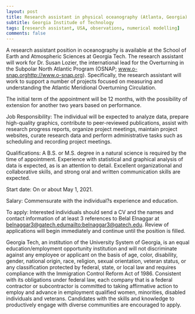 ```yaml
---
layout: post
title: Research assistant in physical oceanography (Atlanta, Georgia)
subtitle: Georgia Institude of Technology
tags: [research assistant, USA, observations, numerical modelling]
comments: false
---
```

A research assistant position in oceanography is available at the School of Earth and Atmospheric Sciences at Georgia Tech. The research assistant will work for Dr. Susan Lozier, the international lead for the Overturning in the Subpolar North Atlantic Program (OSNAP; www.o-snap.org<http://www.o-snap.org>). Specifically, the research assistant will work to support a number of projects focused on measuring and understanding the Atlantic Meridional Overturning Circulation.

The initial term of the appointment will be 12 months, with the possibility of extension for another two years based on performance.

Job Responsibility:  The individual will be expected to analyze data, prepare high-quality graphics, contribute to peer-reviewed publications, assist with research progress reports, organize project meetings, maintain project websites, curate research data and perform administrative tasks such as scheduling and recording project meetings.

Qualifications: A B.S. or M.S. degree in a natural science is required by the time of appointment. Experience with statistical and graphical analysis of data is expected, as is an attention to detail. Excellent organizational and collaborative skills, and strong oral and written communication skills are expected.

Start date: On or about May 1, 2021.

Salary: Commensurate with the individual?s experience and education.

To apply: Interested individuals should send a CV and the names and contact information of at least 3 references to Belal Elnaggar at belnaggar3@gatech.edu<mailto:belnaggar3@gatech.edu>.  Review of applications will begin immediately and continue until the position is filled.

Georgia Tech, an institution of the University System of Georgia, is an equal education/employment opportunity institution and will not discriminate against any employee or applicant on the basis of age, color, disability, gender, national origin, race, religion, sexual orientation, veteran status, or any classification protected by federal, state, or local law and requires compliance with the Immigration Control Reform Act of 1986. Consistent with its obligations under federal law, each company that is a federal contractor or subcontractor is committed to taking affirmative action to employ and advance in employment qualified women, minorities, disabled individuals and veterans. Candidates with the skills and knowledge to productively engage with diverse communities are encouraged to apply.
